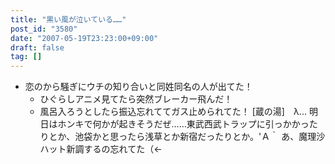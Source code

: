 ```yaml
---
title: "黒い風が泣いている……"
post_id: "3580"
date: "2007-05-19T23:23:00+09:00"
draft: false
tag: []
---
```



* 恋のから騒ぎにウチの知り合いと同姓同名の人が出てた！
  * ひぐらしアニメ見てたら突然ブレーカー飛んだ！
  * 風呂入ろうとしたら振込忘れててガス止められてた！
[蔵の湯]　λ... 明日はホンキで何かが起きそうだぜ……東武西武トラップに引っかかったりとか、池袋かと思ったら浅草とか新宿だったりとか。'Ａ｀ あ、魔理沙ハット新調するの忘れてた（←
